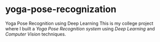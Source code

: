 # yoga-pose-recognization
Yoga Pose Recognition using Deep Learning  This is my college project where I built a *Yoga Pose Recognition system* using *Deep Learning* and *Computer Vision* techniques.
